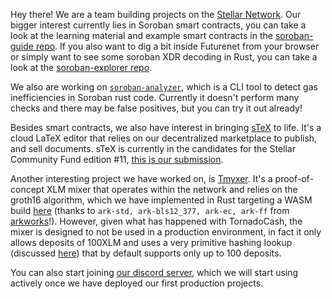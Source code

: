 Hey there! We are a team building projects on the [Stellar Network](https://stellar.org/). Our bigger interest currently lies in Soroban smart contracts, you can take a look at the learning material and example smart contracts in the [soroban-guide repo](https://github.com/xycloo/soroban-guide). If you also want to dig a bit inside Futurenet from your browser or simply want to see some soroban XDR decoding in Rust, you can take a look at the [soroban-explorer repo](https://github.com/xycloo/soroban-explorer).

We also are working on [`soroban-analyzer`](https://github.com/xycloo/soroban-analyzer), which is a CLI tool to detect gas inefficiencies in Soroban rust code. Currently it doesn't perform many checks and there may be false positives, but you can try it out already!

Besides smart contracts, we also have interest in bringing [sTeX](https://stex.xycloo.com/) to life. It's a cloud LaTeX editor that relies on our decentralized marketplace to publish, and sell documents. sTeX is currently in the candidates for the Stellar Community Fund edition #11, [this is our submission](https://communityfund.stellar.org/projects/stex).

Another interesting project we have worked on, is [Tmyxer](https://github.com/xycloo/tmyxer). It's a proof-of-concept XLM mixer that operates within the network and relies on the groth16 algorithm, which we have implemented in Rust targeting a WASM build [here](https://github.com/xycloo/wasm-groth16-verifier) (thanks to `ark-std, ark-bls12_377, ark-ec, ark-ff` from [arkworks](http://arkworks.rs)!). However, given what has happened with TornadoCash, the mixer is designed to not be used in a production environment, in fact it only allows deposits of 100XLM and uses a very primitive hashing lookup (discussed [here](https://github.com/xycloo/tmyxer#specification)) that by default supports only up to 100 deposits. 

You can also start joining [our discord server](https://discord.com/invite/w7fBhSS34Q), which we will start using actively once we have deployed our first production projects.
